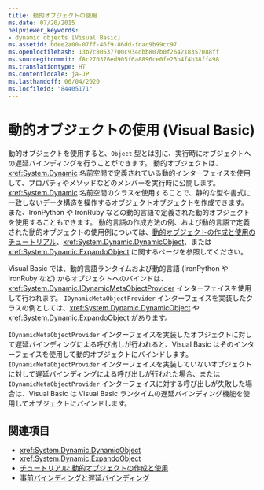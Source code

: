```yaml
---
title: 動的オブジェクトの使用
ms.date: 07/20/2015
helpviewer_keywords:
- dynamic objects [Visual Basic]
ms.assetid: bdee2a00-07ff-46f9-86dd-fdac9b99cc97
ms.openlocfilehash: 13b7c80537700c934dbb807b0f264218357088ff
ms.sourcegitcommit: f8c270376ed905f6a8896ce0fe25b4f4b38ff498
ms.translationtype: HT
ms.contentlocale: ja-JP
ms.lasthandoff: 06/04/2020
ms.locfileid: "84405171"
---
```

# <a name="working-with-dynamic-objects-visual-basic"></a>動的オブジェクトの使用 (Visual Basic)
動的オブジェクトを使用すると、`Object` 型とは別に、実行時にオブジェクトへの遅延バインディングを行うことができます。 動的オブジェクトは、<xref:System.Dynamic> 名前空間で定義されている動的インターフェイスを使用して、プロパティやメソッドなどのメンバーを実行時に公開します。 <xref:System.Dynamic> 名前空間のクラスを使用することで、静的な型や書式に一致しないデータ構造を操作するオブジェクトオブジェクトを作成できます。 また、IronPython や IronRuby などの動的言語で定義された動的オブジェクトを使用することもできます。 動的言語の作成方法の例、および動的言語で定義された動的オブジェクトの使用例については、[動的オブジェクトの作成と使用のチュートリアル](../../../../csharp/programming-guide/types/walkthrough-creating-and-using-dynamic-objects.md)、<xref:System.Dynamic.DynamicObject>、または <xref:System.Dynamic.ExpandoObject> に関するページを参照してください。  
  
 Visual Basic では、動的言語ランタイムおよび動的言語 (IronPython や IronRuby など) からオブジェクトへのバインドは、<xref:System.Dynamic.IDynamicMetaObjectProvider> インターフェイスを使用して行われます。 `IDynamicMetaObjectProvider` インターフェイスを実装したクラスの例としては、<xref:System.Dynamic.DynamicObject> や <xref:System.Dynamic.ExpandoObject> があります。  
  
 `IDynamicMetaObjectProvider` インターフェイスを実装したオブジェクトに対して遅延バインディングによる呼び出しが行われると、Visual Basic はそのインターフェイスを使用して動的オブジェクトにバインドします。 `IDynamicMetaObjectProvider` インターフェイスを実装していないオブジェクトに対して遅延バインディングによる呼び出しが行われた場合、または `IDynamicMetaObjectProvider` インターフェイスに対する呼び出しが失敗した場合は、Visual Basic は Visual Basic ランタイムの遅延バインディング機能を使用してオブジェクトにバインドします。  
  
## <a name="see-also"></a>関連項目

- <xref:System.Dynamic.DynamicObject>
- <xref:System.Dynamic.ExpandoObject>
- [チュートリアル: 動的オブジェクトの作成と使用](../../../../csharp/programming-guide/types/walkthrough-creating-and-using-dynamic-objects.md)
- [事前バインディングと遅延バインディング](index.md)
